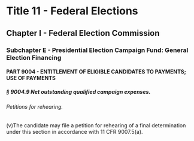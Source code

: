
# Title 11 - Federal Elections
## Chapter I - Federal Election Commission
### Subchapter E - Presidential Election Campaign Fund: General Election Financing
#### PART 9004 - ENTITLEMENT OF ELIGIBLE CANDIDATES TO PAYMENTS; USE OF PAYMENTS
##### § 9004.9 Net outstanding qualified campaign expenses.
###### Petitions for rehearing.

(v)The candidate may file a petition for rehearing of a final determination under this section in accordance with 11 CFR 9007.5(a).
